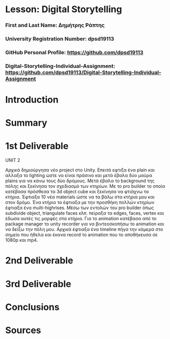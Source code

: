 # Lesson: Digital Storytelling

### First and Last Name: Δημήτρης Ράπτης 
### University Registration Number: dpsd19113
### GitHub Personal Profile: https://github.com/dpsd19113
### Digital-Storytelling-Individual-Assignment: https://github.com/dpsd19113/Digital-Storytelling-Individual-Assignment

# Introduction



# Summary


# 1st Deliverable
UNIT 2

Αρχικά δημιούργησα νέο project στο Unity. Επειτά εφτιξα ένα plain και αλλαξα το lighting ώστε να είναι πράσινο και μετά έβαλα δύο μαύρα plains για να κάνω τους δύο δρόμους. Μετά έβαλα το background της πόλης και ξεκίνησα τον σχεδιασμό των κτηρίων. Με το pro builder το οποία κατέβασα πρόσθεσα τα 3d object cube και ξεκίνησα να φτιάχνω τα κτήρια. Έφτιαξα 10 νέα materials ώστε να τα βάλω στα κτήρια μου και στον δρόμο. Ένα κτήριο το έφτιαξα με την προσθήκη πολλών κτηρίων έφτιαξα ένα multi-highrises. Μέσω των εντολών του pro builder όπως subdivide object, triangulate faces κλπ. πείραξα τα edges, faces, vertex και έδωσα αυτές τις μορφές στα κτήρια. Για το animation κατέβασα από το package manager το unity recorder για να βιντεοσκοπήσω το animation και να δείξω την πόλη μου. Αρχικά έφτιαξα ένα timeline πήγα την κάμερα στο σημείο που ήθελα και έκανα record το animation που το αποθήκευσα σε 1080p και mp4.


# 2nd Deliverable


# 3rd Deliverable 


# Conclusions


# Sources
